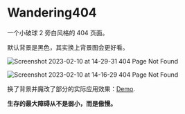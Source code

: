 # Wandering404

一个小破球 2 旁白风格的 404 页面。

默认背景是黑色，其实换上背景图会更好看。

![Screenshot 2023-02-10 at 14-29-31 404 Page Not Found](https://user-images.githubusercontent.com/95968907/218019242-a9823a6c-3c1e-47e5-b018-9ede7f488e84.png)

![Screenshot 2023-02-10 at 14-16-29 404 Page Not Found](https://user-images.githubusercontent.com/95968907/218018749-6cb13769-7859-4688-bed6-28e1943c3607.png)

换了背景并魔改了部分的实际应用效果：[Demo](https://suwkants.github.io/404).

**生存的最大障碍从不是弱小，而是傲慢。**
